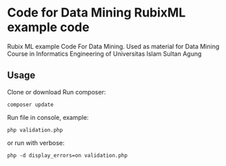 # Code for Data Mining RubixML example code
 Rubix ML example Code For Data Mining. Used as material for Data Mining Course in Informatics Engineering of Universitas Islam Sultan Agung 

## Usage
Clone or download
Run composer:
```
composer update
```

Run file in console, example:
```
php validation.php
```
or run with verbose:
```
php -d display_errors=on validation.php 
```

